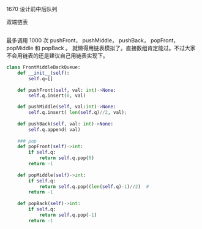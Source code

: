 
1670 设计前中后队列

双端链表

```cpp


```

最多调用 1000 次 pushFront， pushMiddle， pushBack， popFront， popMiddle 和 popBack 。 就懒得用链表模拟了。直接数组肯定能过。不过大家不会用链表的还是建议自己用链表实现下。

```py
class FrontMiddleBackQueue:
    def __init__(self):
        self.q=[]
    
    def pushFront(self, val: int)->None:
        self.q.insert(0, val)

    def pushMiddle(self, val:int)->None:
        self.q.insert( len(self.q)//2, val);
    
    def pushBack(self, val: int)->None:
        self.q.append( val)
    
    ### pop
    def popFront(self)->int:
        if self.q:
            return self.q.pop(0)
        return -1
    
    def popMiddle(self)->int:
        if self.q:
            return self.q.pop((len(self.q)-1)//2)  #
        return -1
    
    def popBack(self)->int:
        if self.q:
            return self.q.pop(-1)
        return -1

```


```cpp

```

```cpp

```

```cpp

```

```cpp

```

```cpp

```


```cpp

```


```cpp

```


```cpp

```


```cpp

```


```cpp

```


```cpp

```


```cpp

```


```cpp

```


```cpp

```


```cpp

```


```cpp

```


```cpp

```

```cpp

```

```cpp

```

```cpp

```

```cpp

```

```cpp

```

```cpp

```


```cpp

```

```cpp

```


```cpp

```